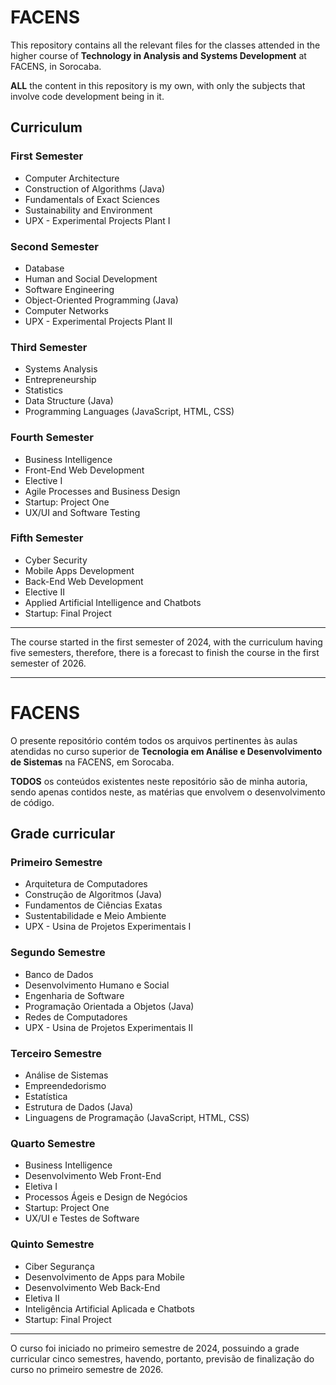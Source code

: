 # FACENS

This repository contains all the relevant files for the classes attended in the higher course of **Technology in Analysis and Systems Development** at FACENS, in Sorocaba.

**ALL** the content in this repository is my own, with only the subjects that involve code development being in it.

## Curriculum

### First Semester
- Computer Architecture
- Construction of Algorithms (Java)
- Fundamentals of Exact Sciences
- Sustainability and Environment
- UPX - Experimental Projects Plant I

### Second Semester
- Database
- Human and Social Development
- Software Engineering
- Object-Oriented Programming (Java)
- Computer Networks
- UPX - Experimental Projects Plant II

### Third Semester
- Systems Analysis
- Entrepreneurship
- Statistics
- Data Structure (Java)
- Programming Languages (JavaScript, HTML, CSS)

### Fourth Semester
- Business Intelligence
- Front-End Web Development
- Elective I
- Agile Processes and Business Design
- Startup: Project One
- UX/UI and Software Testing

### Fifth Semester
- Cyber Security
- Mobile Apps Development
- Back-End Web Development
- Elective II
- Applied Artificial Intelligence and Chatbots
- Startup: Final Project

---

The course started in the first semester of 2024, with the curriculum having five semesters, therefore, there is a forecast to finish the course in the first semester of 2026.


---

# FACENS

O presente repositório contém todos os arquivos pertinentes às aulas atendidas no curso superior de **Tecnologia em Análise e Desenvolvimento de Sistemas** na FACENS, em Sorocaba.

**TODOS** os conteúdos existentes neste repositório são de minha autoria, sendo apenas contidos neste, as matérias que envolvem o desenvolvimento de código.

## Grade curricular

### Primeiro Semestre
- Arquitetura de Computadores
- Construção de Algoritmos (Java)
- Fundamentos de Ciências Exatas
- Sustentabilidade e Meio Ambiente
- UPX - Usina de Projetos Experimentais I

### Segundo Semestre
- Banco de Dados
- Desenvolvimento Humano e Social
- Engenharia de Software
- Programação Orientada a Objetos (Java)
- Redes de Computadores
- UPX - Usina de Projetos Experimentais II

### Terceiro Semestre
- Análise de Sistemas
- Empreendedorismo
- Estatística
- Estrutura de Dados (Java)
- Linguagens de Programação (JavaScript, HTML, CSS)

### Quarto Semestre
- Business Intelligence
- Desenvolvimento Web Front-End
- Eletiva I
- Processos Ágeis e Design de Negócios
- Startup: Project One
- UX/UI e Testes de Software

### Quinto Semestre 
- Ciber Segurança
- Desenvolvimento de Apps para Mobile
- Desenvolvimento Web Back-End
- Eletiva II
- Inteligência Artificial Aplicada e Chatbots
- Startup: Final Project

---

O curso foi iniciado no primeiro semestre de 2024, possuindo a grade curricular cinco semestres, havendo, portanto, previsão de finalização do curso no primeiro semestre de 2026.
